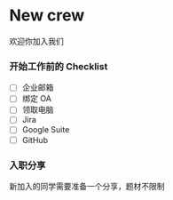 # New crew

欢迎你加入我们

### 开始工作前的 Checklist
- [ ] 企业邮箱
- [ ] 绑定 OA
- [ ] 领取电脑
- [ ] Jira
- [ ] Google Suite
- [ ] GitHub

### 入职分享
新加入的同学需要准备一个分享，题材不限制
